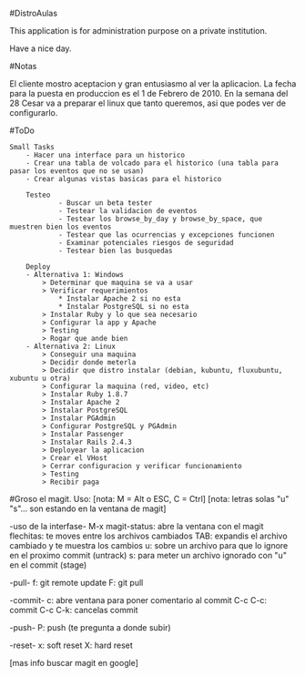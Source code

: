 #DistroAulas

This application is for administration purpose on a private institution.

Have a nice day.


#Notas

El cliente mostro aceptacion y gran entusiasmo al ver la aplicacion. La fecha
para la puesta en produccion es el 1 de Febrero de 2010. En la semana del 28
Cesar va a preparar el linux que tanto queremos, asi que podes ver de configurarlo.

#ToDo

	Small Tasks
		- Hacer una interface para un historico
		- Crear una tabla de volcado para el historico (una tabla para pasar los eventos que no se usan)
		- Crear algunas vistas basicas para el historico

        Testeo
                - Buscar un beta tester
                - Testear la validacion de eventos
                - Testear los browse_by_day y browse_by_space, que muestren bien los eventos
                - Testear que las ocurrencias y excepciones funcionen
                - Examinar potenciales riesgos de seguridad
                - Testear bien las busquedas

        Deploy
		- Alternativa 1: Windows
			> Determinar que maquina se va a usar
			> Verificar requerimientos
				* Instalar Apache 2 si no esta
				* Instalar PostgreSQL si no esta
			> Instalar Ruby y lo que sea necesario
			> Configurar la app y Apache
			> Testing
			> Rogar que ande bien
		- Alternativa 2: Linux
			> Conseguir una maquina
			> Decidir donde meterla
			> Decidir que distro instalar (debian, kubuntu, fluxubuntu, xubuntu u otra)
			> Configurar la maquina (red, video, etc)
			> Instalar Ruby 1.8.7
			> Instalar Apache 2
			> Instalar PostgreSQL
			> Instalar PGAdmin
			> Configurar PostgreSQL y PGAdmin
			> Instalar Passenger
			> Instalar Rails 2.4.3
			> Deployear la aplicacion
			> Crear el VHost
			> Cerrar configuracion y verificar funcionamiento
			> Testing
			> Recibir paga

#Groso el magit. Uso:
[nota: M = Alt o ESC, C = Ctrl]
[nota: letras solas "u" "s"... son estando en la ventana de magit]


-uso de la interfase-
     M-x magit-status: abre la ventana con el magit
     flechitas: te moves entre los archivos cambiados
     TAB: expandis el archivo cambiado y te muestra los cambios
     u: sobre un archivo para que lo ignore en el proximo commit (untrack)
     s: para meter un archivo ignorado con "u" en el commit (stage)

-pull-
        f: git remote update
        F: git pull

-commit-
        c: abre ventana para poner comentario al commit
        C-c C-c: commit
        C-c C-k: cancelas commit

-push-
        P: push (te pregunta a donde subir)

-reset-
        x: soft reset
        X: hard reset

[mas info buscar magit en google]
